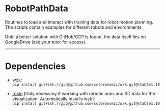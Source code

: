 # RobotPathData

Routines to load and interact with training data for robot motion planning.
The scripts contain examples for different robots and environments.

Until a better solution with GitHub/GCP is found, the data itself lies on GoogleDrive (ask your tutor for access).

---
# Dependencies
* [wzk](https://github.com/scleronomic/wzk):   
`pip install git+ssh://git@github.com/scleronomic/wzk.git@stable1.10`


* [rokin](https://github.com/scleronomic/rokin) [Only necessary if working with robotic arms and 3D data for the 
  visualization. 
Automatically installs wzk]:   
`pip install git+ssh://git@github.com/scleronomic/wzk.git@stable1.10`